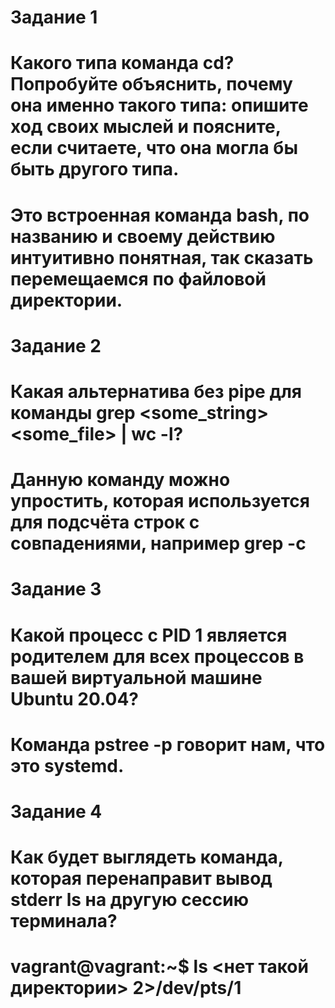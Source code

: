 # Задание 1
# Какого типа команда cd? Попробуйте объяснить, почему она именно такого типа: опишите ход своих мыслей и поясните, если считаете, что она могла бы быть другого типа.
# Это встроенная команда bash, по названию и своему действию интуитивно понятная, так сказать перемещаемся по файловой директории.
#
# Задание 2
# Какая альтернатива без pipe для команды grep <some_string> <some_file> | wc -l?
# Данную команду можно упростить, которая используется для подсчёта строк с совпадениями, например grep <some string> <some file> -c
# 
# Задание 3
# Какой процесс с PID 1 является родителем для всех процессов в вашей виртуальной машине Ubuntu 20.04?
# Команда pstree -p говорит нам, что это systemd.
#
# Задание 4
# Как будет выглядеть команда, которая перенаправит вывод stderr ls на другую сессию терминала?
# vagrant@vagrant:~$ ls <нет такой директории> 2>/dev/pts/1
